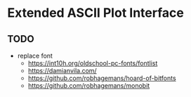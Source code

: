 # Extended ASCII Plot Interface

## TODO

- replace font
  - https://int10h.org/oldschool-pc-fonts/fontlist
  - https://damianvila.com/
  - https://github.com/robhagemans/hoard-of-bitfonts
  - https://github.com/robhagemans/monobit
